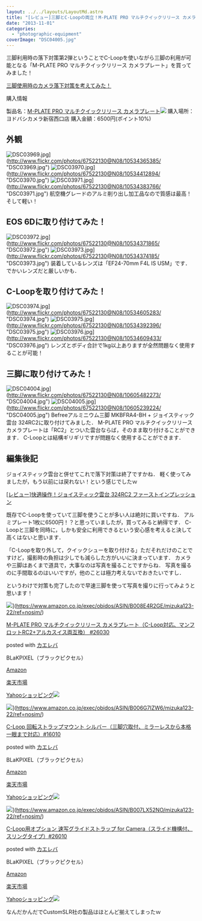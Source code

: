 ```yaml
---
layout: ../../layouts/LayoutMd.astro
title: "[レビュー]三脚とC-Loopの両立！M-PLATE PRO マルチクイックリリース カメラプレート ファーストインプレッション"
date: "2013-11-01"
categories: 
  - "photographic-equipment"
coverImage: "DSC04005.jpg"
---
```


三脚利用時の落下対策第2弾ということでC-Loopを使いながら三脚の利用が可能となる「M-PLATE PRO マルチクイックリリース カメラプレート」を買ってみました！

[三脚使用時のカメラ落下対策を考えてみた！](https://mizuka123.net/4301/)

購入情報

製品名：[M-PLATE PRO マルチクイックリリース カメラプレート](http://www.amazon.co.jp/gp/product/B008E4R2GE/ref=as_li_ss_tl?ie=UTF8&camp=247&creative=7399&creativeASIN=B008E4R2GE&linkCode=as2&tag=mizuka123-22)![](http://ir-jp.amazon-adsystem.com/e/ir?t=mizuka123-22&l=as2&o=9&a=B008E4R2GE) 購入場所：ヨドバシカメラ新宿西口店 購入金額：6500円(ポイント10%)

## 外観

![DSC03969.jpg](/archive/images/10534365385_dbaae1b51c_b.jpg)](http://www.flickr.com/photos/67522130@N08/10534365385/ "DSC03969.jpg") ![DSC03970.jpg](/archive/images/10534412894_25eaeea6c1_b.jpg)](http://www.flickr.com/photos/67522130@N08/10534412894/ "DSC03970.jpg") ![DSC03971.jpg](/archive/images/10534383766_78730ab500_b.jpg)](http://www.flickr.com/photos/67522130@N08/10534383766/ "DSC03971.jpg") 航空機グレードのアルミ削り出し加工品なので質感は最高！そして軽い！

## EOS 6Dに取り付けてみた！

![DSC03972.jpg](/archive/images/10534371865_eba220b176_b.jpg)](http://www.flickr.com/photos/67522130@N08/10534371865/ "DSC03972.jpg") ![DSC03973.jpg](/archive/images/10534374185_daf8684e65_b.jpg)](http://www.flickr.com/photos/67522130@N08/10534374185/ "DSC03973.jpg") 装着しているレンズは「EF24-70mm F4L IS USM」です． でかいレンズだと厳しいかも．

## C-Loopを取り付けてみた！

![DSC03974.jpg](/archive/images/10534605283_a9f4e3b1ab_b.jpg)](http://www.flickr.com/photos/67522130@N08/10534605283/ "DSC03974.jpg") ![DSC03975.jpg](/archive/images/10534392396_63de25569b_b.jpg)](http://www.flickr.com/photos/67522130@N08/10534392396/ "DSC03975.jpg") ![DSC03976.jpg](/archive/images/10534609433_832be18a69_b.jpg)](http://www.flickr.com/photos/67522130@N08/10534609433/ "DSC03976.jpg") レンズとボディ合計で1kg以上ありますが全然問題なく使用することが可能！

## 三脚に取り付けてみた！

![DSC04004.jpg](/archive/images/10605482273_bb4167eb0e_b.jpg)](http://www.flickr.com/photos/67522130@N08/10605482273/ "DSC04004.jpg") ![DSC04005.jpg](/archive/images/10605239224_8782c4bfc1_b.jpg)](http://www.flickr.com/photos/67522130@N08/10605239224/ "DSC04005.jpg") Befreeアルミニウム三脚 MKBFRA4-BH + ジョイスティック雲台 324RC2に取り付けてみました． M-PLATE PRO マルチクイックリリース カメラプレートは「RC2」とついた雲台ならば，そのまま取り付けることができます． C-Loopとは結構ギリギリですが問題なく使用することができます．

## 編集後記

ジョイスティック雲台と併せてこれで落下対策は終了ですかね． 軽く使ってみましたが，もう以前には戻れない！という感じでしたｗ

[\[レビュー\]快適操作！ジョイスティック雲台 324RC2 ファーストインプレッション](https://mizuka123.net/4487/)

既存でC-Loopを使っていて三脚を使うことが多い人は絶対に買いですね． アルミプレート1枚に6500円！？と思っていましたが，買ってみると納得です． C-Loopと三脚を同時に，しかも安全に利用できるという安心感を考えると決して高くはないと思います．

「C-Loopを取り外して，クイックシューを取り付ける」ただそれだけのことですけど，撮影時の負担は少しでも減らした方がいいに決まっています． カメラや三脚はあくまで道具で，大事なのは写真を撮ることですからね． 写真を撮るのに手間取るのはいいですが，他のことは極力考えないでおきたいですし．

というわけで対策も完了したので早速三脚を使って写真を撮りに行ってみようと思います！

![](/archive/images/41MjNRkwWJL._SL160_.jpg)](https://www.amazon.co.jp/exec/obidos/ASIN/B008E4R2GE/mizuka123-22/ref=nosim/)

[M-PLATE PRO マルチクイックリリース カメラプレート（C-Loop対応、マンフロットRC2+アルカスイス両互換） #26030](https://www.amazon.co.jp/exec/obidos/ASIN/B008E4R2GE/mizuka123-22/ref=nosim/)

posted with [カエレバ](http://kaereba.com)

BLaKPIXEL（ブラックピクセル）

[Amazon](http://www.amazon.co.jp/gp/search?keywords=M-PLATE%20PRO%20%83%7D%83%8B%83%60%83N%83C%83b%83N%83%8A%83%8A%81%5B%83X%20%83J%83%81%83%89&__mk_ja_JP=%83J%83%5E%83J%83i&tag=mizuka123-22 "アマゾン")

[楽天市場](http://hb.afl.rakuten.co.jp/hgc/032b53ee.4b34c5ee.0f4a541e.f440145e/?pc=http%3A%2F%2Fsearch.rakuten.co.jp%2Fsearch%2Fmall%2FM-PLATE%2520PRO%2520%25E3%2583%259E%25E3%2583%25AB%25E3%2583%2581%25E3%2582%25AF%25E3%2582%25A4%25E3%2583%2583%25E3%2582%25AF%25E3%2583%25AA%25E3%2583%25AA%25E3%2583%25BC%25E3%2582%25B9%2520%25E3%2582%25AB%25E3%2583%25A1%25E3%2583%25A9%2F-%2Ff.1-p.1-s.1-sf.0-st.A-v.2%3Fx%3D0%26scid%3Daf_ich_link_urltxt%26m%3Dhttp%3A%2F%2Fm.rakuten.co.jp%2F "楽天市場")

[Yahooショッピング![](//ad.jp.ap.valuecommerce.com/servlet/gifbanner?sid=3066752&pid=881990642)](//ck.jp.ap.valuecommerce.com/servlet/referral?sid=3066752&pid=881990642&vc_url=http%3A%2F%2Fshopping.search.yahoo.co.jp%2Fsearch%3FuIv%3Don%26ei%3DUTF-8%26tab_ex%3Dcommerce%26slider%3D0%26va%3DM-PLATE%2520PRO%2520%25E3%2583%259E%25E3%2583%25AB%25E3%2583%2581%25E3%2582%25AF%25E3%2582%25A4%25E3%2583%2583%25E3%2582%25AF%25E3%2583%25AA%25E3%2583%25AA%25E3%2583%25BC%25E3%2582%25B9%2520%25E3%2582%25AB%25E3%2583%25A1%25E3%2583%25A9 "Yahooショッピング")

![](/archive/images/31UQmceEm6L._SL160_.jpg)](https://www.amazon.co.jp/exec/obidos/ASIN/B006G7IZW6/mizuka123-22/ref=nosim/)

[C-Loop 回転ストラップマウント シルバー（三脚穴取付、ミラーレスから本格一眼まで対応）#16010](https://www.amazon.co.jp/exec/obidos/ASIN/B006G7IZW6/mizuka123-22/ref=nosim/)

posted with [カエレバ](http://kaereba.com)

BLaKPIXEL（ブラックピクセル）

[Amazon](http://www.amazon.co.jp/gp/search?keywords=C-Loop%20%89%F1%93%5D%83X%83g%83%89%83b%83v%83%7D%83E%83%93%83g&__mk_ja_JP=%83J%83%5E%83J%83i&tag=mizuka123-22 "アマゾン")

[楽天市場](http://hb.afl.rakuten.co.jp/hgc/032b53ee.4b34c5ee.0f4a541e.f440145e/?pc=http%3A%2F%2Fsearch.rakuten.co.jp%2Fsearch%2Fmall%2FC-Loop%2520%25E5%259B%259E%25E8%25BB%25A2%25E3%2582%25B9%25E3%2583%2588%25E3%2583%25A9%25E3%2583%2583%25E3%2583%2597%25E3%2583%259E%25E3%2582%25A6%25E3%2583%25B3%25E3%2583%2588%2F-%2Ff.1-p.1-s.1-sf.0-st.A-v.2%3Fx%3D0%26scid%3Daf_ich_link_urltxt%26m%3Dhttp%3A%2F%2Fm.rakuten.co.jp%2F "楽天市場")

[Yahooショッピング![](//ad.jp.ap.valuecommerce.com/servlet/gifbanner?sid=3066752&pid=881990642)](//ck.jp.ap.valuecommerce.com/servlet/referral?sid=3066752&pid=881990642&vc_url=http%3A%2F%2Fshopping.search.yahoo.co.jp%2Fsearch%3FuIv%3Don%26ei%3DUTF-8%26tab_ex%3Dcommerce%26slider%3D0%26va%3DC-Loop%2520%25E5%259B%259E%25E8%25BB%25A2%25E3%2582%25B9%25E3%2583%2588%25E3%2583%25A9%25E3%2583%2583%25E3%2583%2597%25E3%2583%259E%25E3%2582%25A6%25E3%2583%25B3%25E3%2583%2588 "Yahooショッピング")

![](/archive/images/413SSW8JxTL._SL160_.jpg)](https://www.amazon.co.jp/exec/obidos/ASIN/B007LX52NO/mizuka123-22/ref=nosim/)

[C-Loop用オプション 速写グライドストラップ for Camera（スライド機構付、スリングタイプ）#26010](https://www.amazon.co.jp/exec/obidos/ASIN/B007LX52NO/mizuka123-22/ref=nosim/)

posted with [カエレバ](http://kaereba.com)

BLaKPIXEL（ブラックピクセル）

[Amazon](http://www.amazon.co.jp/gp/search?keywords=for%20Camera%20%91%AC%8E%CA%83O%83%89%83C%83h%83X%83g%83%89%83b%83v&__mk_ja_JP=%83J%83%5E%83J%83i&tag=mizuka123-22 "アマゾン")

[楽天市場](http://hb.afl.rakuten.co.jp/hgc/032b53ee.4b34c5ee.0f4a541e.f440145e/?pc=http%3A%2F%2Fsearch.rakuten.co.jp%2Fsearch%2Fmall%2Ffor%2520Camera%2520%25E9%2580%259F%25E5%2586%2599%25E3%2582%25B0%25E3%2583%25A9%25E3%2582%25A4%25E3%2583%2589%25E3%2582%25B9%25E3%2583%2588%25E3%2583%25A9%25E3%2583%2583%25E3%2583%2597%2F-%2Ff.1-p.1-s.1-sf.0-st.A-v.2%3Fx%3D0%26scid%3Daf_ich_link_urltxt%26m%3Dhttp%3A%2F%2Fm.rakuten.co.jp%2F "楽天市場")

[Yahooショッピング![](//ad.jp.ap.valuecommerce.com/servlet/gifbanner?sid=3066752&pid=881990642)](//ck.jp.ap.valuecommerce.com/servlet/referral?sid=3066752&pid=881990642&vc_url=http%3A%2F%2Fshopping.search.yahoo.co.jp%2Fsearch%3FuIv%3Don%26ei%3DUTF-8%26tab_ex%3Dcommerce%26slider%3D0%26va%3Dfor%2520Camera%2520%25E9%2580%259F%25E5%2586%2599%25E3%2582%25B0%25E3%2583%25A9%25E3%2582%25A4%25E3%2583%2589%25E3%2582%25B9%25E3%2583%2588%25E3%2583%25A9%25E3%2583%2583%25E3%2583%2597 "Yahooショッピング")

なんだかんだでCustomSLR社の製品はほとんど揃えてしまったｗ
